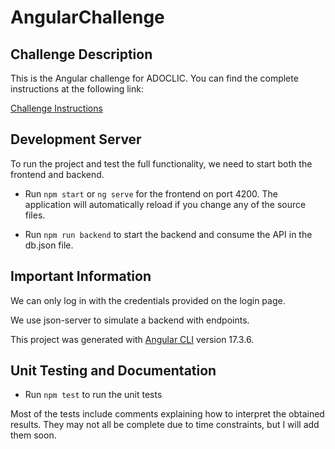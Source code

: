 # AngularChallenge

## Challenge Description

This is the Angular challenge for ADOCLIC. You can find the complete instructions at the following link:

[Challenge Instructions](https://github.com/adoclicdotcom/prueba_angular_2)

## Development Server

To run the project and test the full functionality, we need to start both the frontend and backend.

- Run `npm start` or `ng serve` for the frontend on port 4200. The application will automatically reload if you change any of the source files.

- Run `npm run backend` to start the backend and consume the API in the db.json file.

## Important Information

We can only log in with the credentials provided on the login page.

We use json-server to simulate a backend with endpoints.

This project was generated with [Angular CLI](https://github.com/angular/angular-cli) version 17.3.6.

## Unit Testing and Documentation

- Run `npm test` to run the unit tests

Most of the tests include comments explaining how to interpret the obtained results. They may not all be complete due to time constraints, but I will add them soon.
